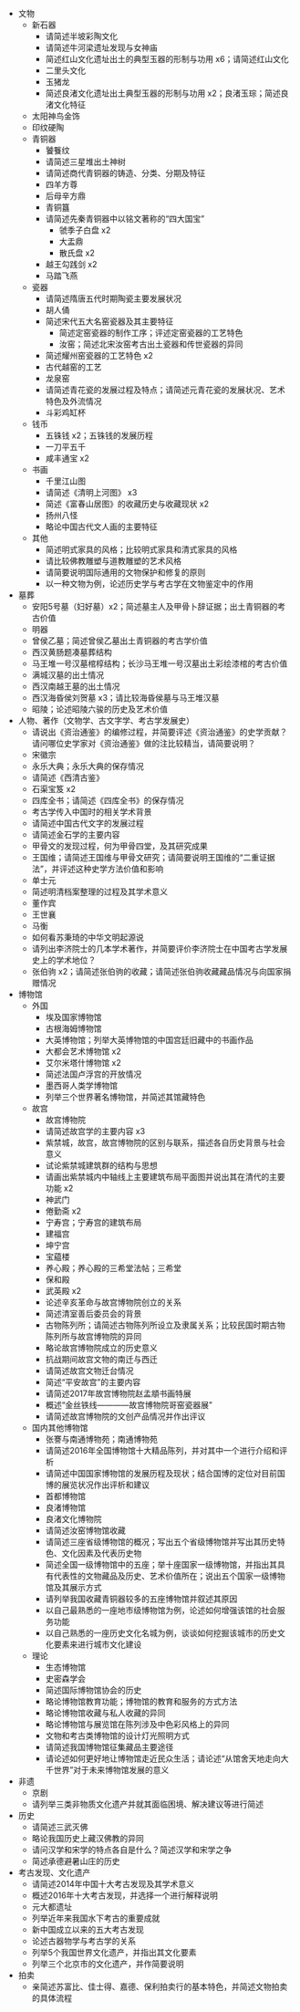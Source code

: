 - 文物
    - 新石器
        - 请简述半坡彩陶文化
        - 请简述牛河梁遗址发现与女神庙
        - 简述红山文化遗址出土的典型玉器的形制与功用 x6；请简述红山文化
        - 二里头文化
        - 玉猪龙
        - 简述良渚文化遗址出土典型玉器的形制与功用 x2；良渚玉琮；简述良渚文化特征
    - 太阳神鸟金饰
    - 印纹硬陶
    - 青铜器
        - 饕餮纹
        - 请简述三星堆出土神树
        - 请简述商代青铜器的铸造、分类、分期及特征
        - 四羊方尊
        - 后母辛方鼎
        - 青铜簋
        - 请简述先秦青铜器中以铭文著称的“四大国宝”
            - 虢季子白盘 x2
            - 大盂鼎
            - 散氏盘 x2
        - 越王勾践剑 x2
        - 马踏飞燕
    - 瓷器
        - 请简述隋唐五代时期陶瓷主要发展状况
        - 胡人俑
        - 简述宋代五大名窑瓷器及其主要特征
            - 简述定窑瓷器的制作工序；评述定窑瓷器的工艺特色
            - 汝窑；简述北宋汝窑考古出土瓷器和传世瓷器的异同
        - 简述耀州窑瓷器的工艺特色 x2
        - 古代越窑的工艺
        - 龙泉窑
        - 请简述青花瓷的发展过程及特点；请简述元青花瓷的发展状况、艺术特色及外流情况
        - 斗彩鸡缸杯
    - 钱币
        - 五铢钱 x2；五铢钱的发展历程
        - 一刀平五千
        - 咸丰通宝 x2
    - 书画
        - 千里江山图
        - 请简述《清明上河图》 x3
        - 简述《富春山居图》的收藏历史与收藏现状 x2
        - 扬州八怪
        - 略论中国古代文人画的主要特征
    - 其他
        - 简述明式家具的风格；比较明式家具和清式家具的风格
        - 请比较佛教雕塑与道教雕塑的艺术风格
        - 请简要说明国际通用的文物保护和修复的原则
        - 以一种文物为例，论述历史学与考古学在文物鉴定中的作用
- 墓葬
    - 安阳5号墓（妇好墓）x2；简述墓主人及甲骨卜辞证据；出土青铜器的考古价值
    - 明器
    - 曾侯乙墓；简述曾侯乙墓出土青铜器的考古学价值
    - 西汉黄肠题凑墓葬结构
    - 马王堆一号汉墓棺椁结构；长沙马王堆一号汉墓出土彩绘漆棺的考古价值
    - 满城汉墓的出土情况
    - 西汉南越王墓的出土情况
    - 西汉海昏侯刘贺墓 x3；请比较海昏侯墓与马王堆汉墓
    - 昭陵；论述昭陵六骏的历史及艺术价值
- 人物、著作（文物学、古文字学、考古学发展史）
    - 请说出《资治通鉴》的编修过程，并简要评述《资治通鉴》的史学贡献？请问哪位史学家对《资治通鉴》做的注比较精当，请简要说明？
    - 宋徽宗
    - 永乐大典；永乐大典的保存情况
    - 请简述《西清古鉴》
    - 石渠宝笈 x2
    - 四库全书；请简述《四库全书》的保存情况
    - 考古学传入中国时的相关学术背景
    - 请简述中国古代文字的发展过程
    - 请简述金石学的主要内容
    - 甲骨文的发现过程，何为甲骨四堂，及其研究成果
    - 王国维；请简述王国维与甲骨文研究；请简要说明王国维的“二重证据法”，并评述这种史学方法价值和影响
    - 单士元
    - 简述明清档案整理的过程及其学术意义
    - 董作宾
    - 王世襄
    - 马衡
    - 如何看苏秉琦的中华文明起源说
    - 请列出李济院士的几本学术著作，并简要评价李济院士在中国考古学发展史上的学术地位？
    - 张伯驹 x2；请简述张伯驹的收藏；请简述张伯驹收藏藏品情况与向国家捐赠情况
- 博物馆
    - 外国
        - 埃及国家博物馆
        - 古根海姆博物馆
        - 大英博物馆；列举大英博物馆的中国宫廷旧藏中的书画作品
        - 大都会艺术博物馆 x2
        - 艾尔米塔什博物馆 x2
        - 简述法国卢浮宫的开放情况
        - 墨西哥人类学博物馆
        - 列举三个世界著名博物馆，并简述其馆藏特色
    - 故宫
        - 故宫博物院
        - 请简述故宫学的主要内容 x3
        - 紫禁城，故宫，故宫博物院的区别与联系，描述各自历史背景与社会意义
        - 试论紫禁城建筑群的结构与思想
        - 请画出紫禁城内中轴线上主要建筑布局平面图并说出其在清代的主要功能 x2
        - 神武门
        - 倦勤斋 x2
        - 宁寿宫；宁寿宫的建筑布局
        - 建福宫
        - 坤宁宫
        - 宝藴楼
        - 养心殿；养心殿的三希堂法帖；三希堂
        - 保和殿
        - 武英殿 x2
        - 论述辛亥革命与故宫博物院创立的关系
        - 简述清室善后委员会的背景
        - 古物陈列所；请简述古物陈列所设立及隶属关系；比较民国时期古物陈列所与故宫博物院的异同
        - 略论故宫博物院成立的历史意义
        - 抗战期间故宫文物的南迁与西迁
        - 请简述故宫文物迁台情况
        - 简述“平安故宫”的主要内容
        - 请简述2017年故宫博物院赵孟頫书画特展
        - 概述“金丝铁线————故宫博物院哥窑瓷器展”
        - 请简述故宫博物院的文创产品情况并作出评议
    - 国内其他博物馆
        - 张謇与南通博物苑；南通博物苑
        - 请简述2016年全国博物馆十大精品陈列，并对其中一个进行介绍和评析
        - 请简述中国国家博物馆的发展历程及现状；结合国博的定位对目前国博的展览状况作出评析和建议
        - 首都博物馆
        - 良渚博物馆
        - 良渚文化博物院
        - 请简述汝窑博物馆收藏
        - 请简述三座省级博物馆的概况；写出五个省级博物馆并写出其历史特色、文化因素及代表历史物
        - 简述全国一级博物馆中的五座；举十座国家一级博物馆，并指出其具有代表性的文物藏品及历史、艺术价值所在；说出五个国家一级博物馆及其展示方式
        - 请列举我国收藏青铜器较多的五座博物馆并叙述其原因
        - 以自己最熟悉的一座地市级博物馆为例，论述如何增强该馆的社会服务功能
        - 以自己熟悉的一座历史文化名城为例，谈谈如何挖掘该城市的历史文化要素来进行城市文化建设
    - 理论
        - 生态博物馆
        - 史密森学会
        - 简述国际博物馆协会的历史
        - 略论博物馆教育功能；博物馆的教育和服务的方式方法
        - 略论博物馆收藏与私人收藏的异同
        - 略论博物馆与展览馆在陈列涉及中色彩风格上的异同
        - 文物和考古类博物馆的设计灯光照明方式
        - 请简述我国博物馆征集藏品主要途径
        - 请论述如何更好地让博物馆走近民众生活；请论述“从馆舍天地走向大千世界”对于未来博物馆发展的意义
- 非遗
    - 京剧
    - 请列举三类非物质文化遗产并就其面临困境、解决建议等进行简述
- 历史
    - 请简述三武灭佛
    - 略论我国历史上藏汉佛教的异同
    - 请问汉学和宋学的特点各自是什么？简述汉学和宋学之争
    - 简述承德避暑山庄的历史
- 考古发现、文化遗产
    - 请简述2014年中国十大考古发现及其学术意义
    - 概述2016年十大考古发现，并选择一个进行解释说明
    - 元大都遗址
    - 列举近年来我国水下考古的重要成就
    - 新中国成立以来的五大考古发现
    - 论述古器物学与考古学的关系
    - 列举5个我国世界文化遗产，并指出其文化要素
    - 列举三个北京市的文化遗产，并作简要说明
- 拍卖
    - 亲简述苏富比、佳士得、嘉德、保利拍卖行的基本特色，并简述文物拍卖的具体流程

